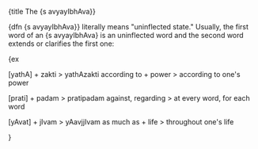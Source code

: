 {title The {s avyayIbhAva}}

{dfn {s avyayIbhAva}} literally means "uninflected state." Usually, the first
word of an {s avyayIbhAva} is an uninflected word and the second word extends
or clarifies the first one:

{ex

[yathA] + zakti > yathAzakti
according to + power > according to one's power

[prati] + padam > pratipadam
against, regarding > at every word, for each word

[yAvat] + jIvam > yAavjjIvam
as much as + life > throughout one's life

}

